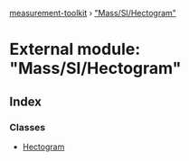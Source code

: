 [measurement-toolkit](../README.md) › ["Mass/SI/Hectogram"](_mass_si_hectogram_.md)

# External module: "Mass/SI/Hectogram"

## Index

### Classes

* [Hectogram](../classes/_mass_si_hectogram_.hectogram.md)
